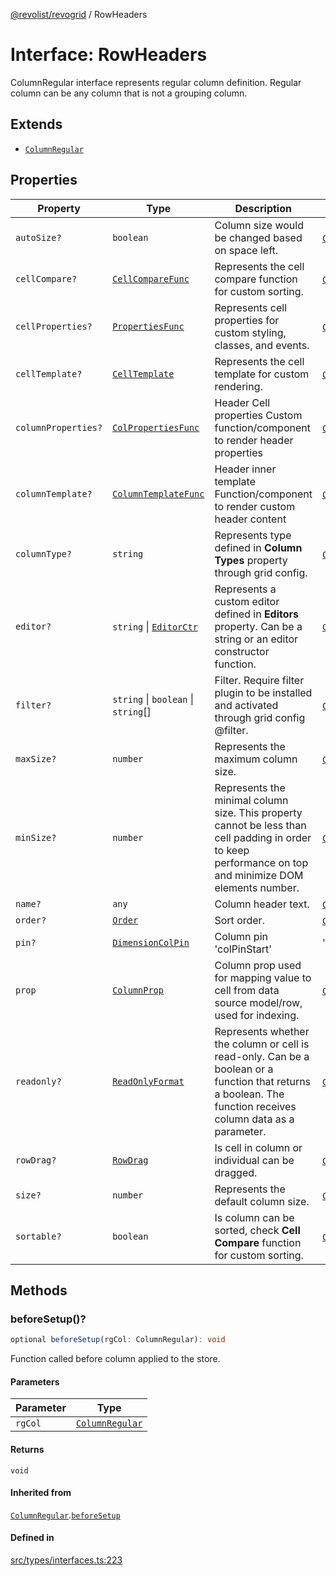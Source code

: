 [@revolist/revogrid](README.md) / RowHeaders

# Interface: RowHeaders

ColumnRegular interface represents regular column definition.
Regular column can be any column that is not a grouping column.

## Extends

- [`ColumnRegular`](Interface.ColumnRegular.md)

## Properties

| Property | Type | Description | Inherited from | Defined in |
| ------ | ------ | ------ | ------ | ------ |
| `autoSize?` | `boolean` | Column size would be changed based on space left. | [`ColumnRegular`](Interface.ColumnRegular.md).`autoSize` | [src/types/interfaces.ts:199](https://github.com/revolist/revogrid/blob/41a50f3812b438de1179c5db15e284c71422e9de/src/types/interfaces.ts#L199) |
| `cellCompare?` | [`CellCompareFunc`](TypeAlias.CellCompareFunc.md) | Represents the cell compare function for custom sorting. | [`ColumnRegular`](Interface.ColumnRegular.md).`cellCompare` | [src/types/interfaces.ts:171](https://github.com/revolist/revogrid/blob/41a50f3812b438de1179c5db15e284c71422e9de/src/types/interfaces.ts#L171) |
| `cellProperties?` | [`PropertiesFunc`](TypeAlias.PropertiesFunc.md) | Represents cell properties for custom styling, classes, and events. | [`ColumnRegular`](Interface.ColumnRegular.md).`cellProperties` | [src/types/interfaces.ts:163](https://github.com/revolist/revogrid/blob/41a50f3812b438de1179c5db15e284c71422e9de/src/types/interfaces.ts#L163) |
| `cellTemplate?` | [`CellTemplate`](Interface.CellTemplate.md) | Represents the cell template for custom rendering. | [`ColumnRegular`](Interface.ColumnRegular.md).`cellTemplate` | [src/types/interfaces.ts:167](https://github.com/revolist/revogrid/blob/41a50f3812b438de1179c5db15e284c71422e9de/src/types/interfaces.ts#L167) |
| `columnProperties?` | [`ColPropertiesFunc`](TypeAlias.ColPropertiesFunc.md) | Header Cell properties Custom function/component to render header properties | [`ColumnRegular`](Interface.ColumnRegular.md).`columnProperties` | [src/types/interfaces.ts:110](https://github.com/revolist/revogrid/blob/41a50f3812b438de1179c5db15e284c71422e9de/src/types/interfaces.ts#L110) |
| `columnTemplate?` | [`ColumnTemplateFunc`](TypeAlias.ColumnTemplateFunc.md) | Header inner template Function/component to render custom header content | [`ColumnRegular`](Interface.ColumnRegular.md).`columnTemplate` | [src/types/interfaces.ts:105](https://github.com/revolist/revogrid/blob/41a50f3812b438de1179c5db15e284c71422e9de/src/types/interfaces.ts#L105) |
| `columnType?` | `string` | Represents type defined in **Column Types** property through grid config. | [`ColumnRegular`](Interface.ColumnRegular.md).`columnType` | [src/types/interfaces.ts:219](https://github.com/revolist/revogrid/blob/41a50f3812b438de1179c5db15e284c71422e9de/src/types/interfaces.ts#L219) |
| `editor?` | `string` \| [`EditorCtr`](TypeAlias.EditorCtr.md) | Represents a custom editor defined in **Editors** property. Can be a string or an editor constructor function. | [`ColumnRegular`](Interface.ColumnRegular.md).`editor` | [src/types/interfaces.ts:159](https://github.com/revolist/revogrid/blob/41a50f3812b438de1179c5db15e284c71422e9de/src/types/interfaces.ts#L159) |
| `filter?` | `string` \| `boolean` \| `string`[] | Filter. Require filter plugin to be installed and activated through grid config @filter. | [`ColumnRegular`](Interface.ColumnRegular.md).`filter` | [src/types/interfaces.ts:203](https://github.com/revolist/revogrid/blob/41a50f3812b438de1179c5db15e284c71422e9de/src/types/interfaces.ts#L203) |
| `maxSize?` | `number` | Represents the maximum column size. | [`ColumnRegular`](Interface.ColumnRegular.md).`maxSize` | [src/types/interfaces.ts:154](https://github.com/revolist/revogrid/blob/41a50f3812b438de1179c5db15e284c71422e9de/src/types/interfaces.ts#L154) |
| `minSize?` | `number` | Represents the minimal column size. This property cannot be less than cell padding in order to keep performance on top and minimize DOM elements number. | [`ColumnRegular`](Interface.ColumnRegular.md).`minSize` | [src/types/interfaces.ts:150](https://github.com/revolist/revogrid/blob/41a50f3812b438de1179c5db15e284c71422e9de/src/types/interfaces.ts#L150) |
| `name?` | `any` | Column header text. | [`ColumnRegular`](Interface.ColumnRegular.md).`name` | [src/types/interfaces.ts:195](https://github.com/revolist/revogrid/blob/41a50f3812b438de1179c5db15e284c71422e9de/src/types/interfaces.ts#L195) |
| `order?` | [`Order`](TypeAlias.Order.md) | Sort order. | [`ColumnRegular`](Interface.ColumnRegular.md).`order` | [src/types/interfaces.ts:211](https://github.com/revolist/revogrid/blob/41a50f3812b438de1179c5db15e284c71422e9de/src/types/interfaces.ts#L211) |
| `pin?` | [`DimensionColPin`](TypeAlias.DimensionColPin.md) | Column pin 'colPinStart'|'colPinEnd'. | [`ColumnRegular`](Interface.ColumnRegular.md).`pin` | [src/types/interfaces.ts:191](https://github.com/revolist/revogrid/blob/41a50f3812b438de1179c5db15e284c71422e9de/src/types/interfaces.ts#L191) |
| `prop` | [`ColumnProp`](TypeAlias.ColumnProp.md) | Column prop used for mapping value to cell from data source model/row, used for indexing. | [`ColumnRegular`](Interface.ColumnRegular.md).`prop` | [src/types/interfaces.ts:187](https://github.com/revolist/revogrid/blob/41a50f3812b438de1179c5db15e284c71422e9de/src/types/interfaces.ts#L187) |
| `readonly?` | [`ReadOnlyFormat`](TypeAlias.ReadOnlyFormat.md) | Represents whether the column or cell is read-only. Can be a boolean or a function that returns a boolean. The function receives column data as a parameter. | [`ColumnRegular`](Interface.ColumnRegular.md).`readonly` | [src/types/interfaces.ts:140](https://github.com/revolist/revogrid/blob/41a50f3812b438de1179c5db15e284c71422e9de/src/types/interfaces.ts#L140) |
| `rowDrag?` | [`RowDrag`](TypeAlias.RowDrag.md) | Is cell in column or individual can be dragged. | [`ColumnRegular`](Interface.ColumnRegular.md).`rowDrag` | [src/types/interfaces.ts:215](https://github.com/revolist/revogrid/blob/41a50f3812b438de1179c5db15e284c71422e9de/src/types/interfaces.ts#L215) |
| `size?` | `number` | Represents the default column size. | [`ColumnRegular`](Interface.ColumnRegular.md).`size` | [src/types/interfaces.ts:144](https://github.com/revolist/revogrid/blob/41a50f3812b438de1179c5db15e284c71422e9de/src/types/interfaces.ts#L144) |
| `sortable?` | `boolean` | Is column can be sorted, check **Cell Compare** function for custom sorting. | [`ColumnRegular`](Interface.ColumnRegular.md).`sortable` | [src/types/interfaces.ts:207](https://github.com/revolist/revogrid/blob/41a50f3812b438de1179c5db15e284c71422e9de/src/types/interfaces.ts#L207) |

## Methods

### beforeSetup()?

```ts
optional beforeSetup(rgCol: ColumnRegular): void
```

Function called before column applied to the store.

#### Parameters

| Parameter | Type |
| ------ | ------ |
| `rgCol` | [`ColumnRegular`](Interface.ColumnRegular.md) |

#### Returns

`void`

#### Inherited from

[`ColumnRegular`](Interface.ColumnRegular.md).[`beforeSetup`](Interface.ColumnRegular.md#beforesetup)

#### Defined in

[src/types/interfaces.ts:223](https://github.com/revolist/revogrid/blob/41a50f3812b438de1179c5db15e284c71422e9de/src/types/interfaces.ts#L223)
